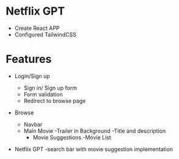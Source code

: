 # Netflix GPT

- Create React APP
- Configured TailwindCSS

# Features

- Login/Sign up
    - Sign in/ Sign up form
    - Form validation
    - Redirect to browse page

- Browse
    - Navbar
    - Main Movie
        -Trailer in Background
        -Title and description
        - Movie Suggestions
            -Movie List

- Netflix GPT
    -search bar with movie suggestion implementation
